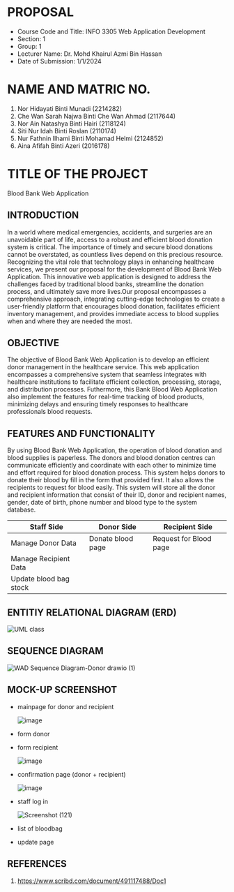 # PROPOSAL

  - Course Code and Title: INFO 3305 Web Application Development
  - Section: 1
  - Group: 1
  - Lecturer Name: Dr. Mohd Khairul Azmi Bin Hassan
  - Date of Submission: 1/1/2024
  
# NAME AND MATRIC NO.

  1. Nor Hidayati Binti Munadi (2214282)
  2. Che Wan Sarah Najwa Binti Che Wan Ahmad (2117644)
  3. Nor Ain Natashya Binti Hairi (2118124)
  4. Siti Nur Idah Binti Roslan (2110174)
  5. Nur Fathnin Ilhami Binti Mohamad Helmi (2124852)
  6. Aina Afifah Binti Azeri (2016178)

# TITLE OF THE PROJECT 

  Blood Bank Web Application

## INTRODUCTION

  In a world where medical emergencies, accidents, and surgeries are an unavoidable part of life, access to a robust and efficient blood donation system is critical. 
  The importance of timely and secure blood donations cannot be overstated, as countless lives depend on this precious resource. Recognizing the vital role that technology 
  plays in enhancing healthcare services, we present our proposal for the development of Blood Bank Web Application. This innovative web application is designed to address 
  the challenges faced by traditional blood banks, streamline the donation process, and ultimately save more lives.Our proposal encompasses a comprehensive approach, integrating 
  cutting-edge technologies to create a user-friendly platform that encourages blood donation, facilitates efficient inventory management, and provides immediate access to 
  blood supplies when and where they are needed the most.

## OBJECTIVE

  The objective of Blood Bank Web Application is to develop an efficient donor management in the healthcare service. This web application encompasses a comprehensive system that seamless   integrates with healthcare institutions to facilitate efficient collection, processing, storage, and distribution processes. Futhermore, this Bank Blood Web Application also implement    the features for real-time tracking of blood products, minimizing delays and ensuring timely responses to healthcare professionals blood requests.

## FEATURES AND FUNCTIONALITY

By using Blood Bank Web Application, the operation of blood donation and blood supplies is paperless. The donors and blood donation centres can communicate efficiently and coordinate with each other to minimize time and effort required for blood donation process. This system helps donors to donate their blood by fill in the form that provided first. It also allows the recipients to request for blood easily. This system will store all the donor and recipient information that consist of their ID, donor and recipient names, gender, date of birth, phone number and blood type to the system database.


| Staff Side | Donor Side | Recipient Side |
| --- | --- | --- |
| Manage Donor Data | Donate blood page | Request for Blood page |
| Manage Recipient Data |
| Update blood bag stock |



  

## ENTITIY RELATIONAL DIAGRAM (ERD)
![UML class](https://github.com/idahh02/README.md/assets/154742278/899a78ee-68ad-4d10-9bdf-6cf399c1c674)


## SEQUENCE DIAGRAM
![WAD Sequence Diagram-Donor drawio (1)](https://github.com/idahh02/README.md/assets/101859532/11aea8b7-7307-4753-90b7-5e65e355ef4d)

## MOCK-UP SCREENSHOT

- mainpage for donor and recipient
  
  ![image](https://github.com/idahh02/README.md/assets/92359703/1124c550-7859-4163-9d5b-a17ea04f1f6e)

- form donor
  
- form recipient
  
  ![image](https://github.com/idahh02/README.md/assets/92359703/93768557-2ff9-480d-925f-d499fe10d392)


  
- confirmation page (donor + recipient)

  ![image](https://github.com/idahh02/README.md/assets/155282287/d7f5d504-4750-4122-8e51-e58c49b6290d)


  
- staff log in
  
  ![Screenshot (121)](https://github.com/idahh02/README.md/assets/101694420/086161eb-e759-4744-baa4-1d394ab400c5)

- list of bloodbag
  
- update page
  
## REFERENCES
  1. https://www.scribd.com/document/491117488/Doc1
